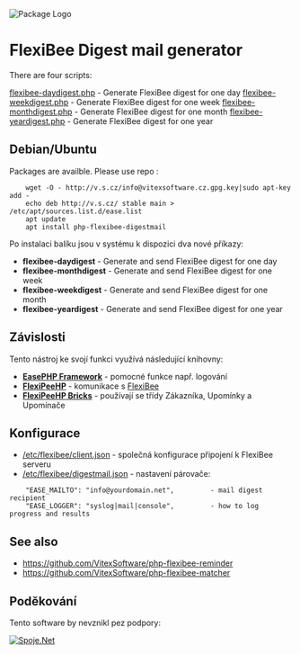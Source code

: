 ![Package Logo](https://github.com/VitexSoftware/php-flexibee-digestmail/blob/master/package_logo.png "Project Logo")

FlexiBee Digest mail generator
==============================

There are four scripts:

[flexibee-daydigest.php](src/flexibee-daydigest.php)     - Generate FlexiBee digest for one day
[flexibee-weekdigest.php](src/flexibee-weekdigest.php)   - Generate FlexiBee digest for one week
[flexibee-monthdigest.php](src/flexibee-monthdigest.php) - Generate FlexiBee digest for one month
[flexibee-yeardigest.php](src/flexibee-yeardigest.php)   - Generate FlexiBee digest for one year


Debian/Ubuntu
-------------

Packages are availble. Please use repo :

```        
    wget -O - http://v.s.cz/info@vitexsoftware.cz.gpg.key|sudo apt-key add -
    echo deb http://v.s.cz/ stable main > /etc/apt/sources.list.d/ease.list
    apt update
    apt install php-flexibee-digestmail
```

Po instalaci balíku jsou v systému k dispozici dva nové příkazy:

  * **flexibee-daydigest**   - Generate and send FlexiBee digest for one day
  * **flexibee-monthdigest** - Generate and send FlexiBee digest for one week
  * **flexibee-weekdigest**  - Generate and send FlexiBee digest for one month
  * **flexibee-yeardigest**  - Generate and send FlexiBee digest for one year


Závislosti
----------

Tento nástroj ke svojí funkci využívá následující knihovny:

 * [**EasePHP Framework**](https://github.com/VitexSoftware/EaseFramework) - pomocné funkce např. logování
 * [**FlexiPeeHP**](https://github.com/Spoje-NET/FlexiPeeHP)        - komunikace s [FlexiBee](https://flexibee.eu/)
 * [**FlexiPeeHP Bricks**](https://github.com/VitexSoftware/FlexiPeeHP-Bricks) - používají se třídy Zákazníka, Upomínky a Upomínače

Konfigurace
-----------

 * [/etc/flexibee/client.json](client.json)   - společná konfigurace připojení k FlexiBee serveru
 * [/etc/flexibee/digestmail.json](digestmail.json) - nastavení párovače:

```
    "EASE_MAILTO": "info@yourdomain.net",         - mail digest recipient
    "EASE_LOGGER": "syslog|mail|console",         - how to log progress and results
```


See also
--------

  * https://github.com/VitexSoftware/php-flexibee-reminder
  * https://github.com/VitexSoftware/php-flexibee-matcher

Poděkování
----------

Tento software by nevznikl pez podpory:

[ ![Spoje.Net](https://raw.githubusercontent.com/VitexSoftware/php-flexibee-digestmail/master/doc/spojenet.gif "Spoje.Net s.r.o.") ](https://spoje.net/)

